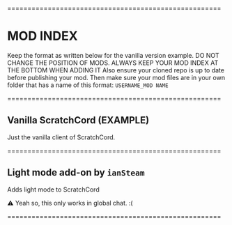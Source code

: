 =====================================================
# MOD INDEX
Keep the format as written below for the vanilla version example. DO NOT CHANGE THE POSITION OF MODS. ALWAYS KEEP YOUR MOD INDEX AT THE BOTTOM WHEN ADDING IT
Also ensure your cloned repo is up to date before publishing your mod. Then make sure your mod files are in your own folder that has a name of this format: `USERNAME_MOD NAME`

=====================================================
## Vanilla ScratchCord (EXAMPLE)
Just the vanilla client of ScratchCord.

=====================================================
## Light mode add-on by `ianSteam`
Adds light mode to ScratchCord

⚠ Yeah so, this only works in global chat. :(

=====================================================
